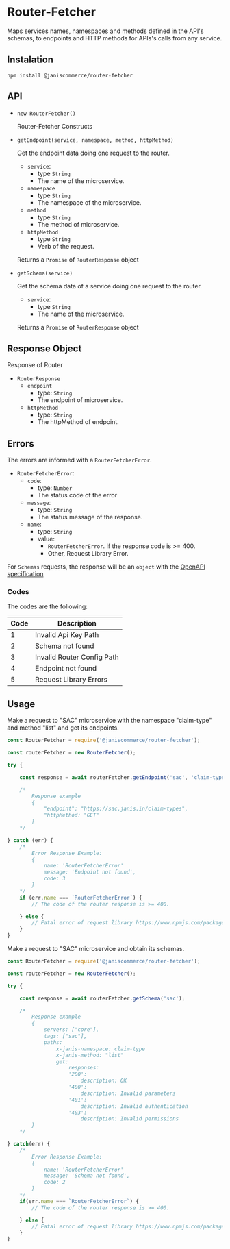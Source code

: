 # Router-Fetcher

Maps services names, namespaces and methods defined in the API's schemas, to endpoints and HTTP methods for APIs's calls from any service.

## Instalation

```
npm install @janiscommerce/router-fetcher
```

## API

* `new RouterFetcher()`

    Router-Fetcher Constructs

* `getEndpoint(service, namespace, method, httpMethod)`

    Get the endpoint data doing one request to the router.

    - `service`: 
        - type `String`
        - The name of the microservice.
	- `namespace`
        - type `String`
        - The namespace of the microservice.
	- `method` 
        - type `String`
        - The method of microservice.
	- `httpMethod` 
        - type `String`
        - Verb of the request.
    
    Returns a `Promise` of `RouterResponse` object

* `getSchema(service)`

    Get the schema data of a service doing one request to the router.
    
    - `service`: 
        - type `String`
        - The name of the microservice.
    
    Returns a `Promise` of `RouterResponse` object

## Response Object

Response of Router

* `RouterResponse`
    * `endpoint`
        * type: `String`
        * The endpoint of microservice.
    * `httpMethod`
        * type: `String`
        * The httpMethod of endpoint.

## Errors

The errors are informed with a `RouterFetcherError`.

* `RouterFetcherError`:
    * `code`: 
        * type: `Number`
        * The status code of the error
    * `message`:
        * type: `String`
        * The status message of the response.
    * `name`: 
        * type: `String`
        * value: 
            * `RouterFetcherError`. If the response code is >= 400.
            * Other, Request Library Error.

For `Schemas` requests, the response will be an `object` with the [OpenAPI specification](https://github.com/OAI/OpenAPI-Specification/blob/master/versions/3.0.0.md)
### Codes

The codes are the following:

|Code	|Description						|
|-----|-----------------------------|
|1		|Invalid Api Key Path						|
|2		|Schema not found 				|
|3		|Invalid Router Config Path 		|
|4		|Endpoint not found 				|
|5		|Request Library Errors 	|

## Usage

Make a request to "SAC" microservice with the namespace "claim-type" and method "list" and get its endpoints.

```javascript
const RouterFetcher = require('@janiscommerce/router-fetcher');

const routerFetcher = new RouterFetcher();

try {

    const response = await routerFetcher.getEndpoint('sac', 'claim-type', 'list');

    /*
        Response example
        {
            "endpoint": "https://sac.janis.in/claim-types",
            "httpMethod: "GET"
        }
    */

} catch (err) {
    /*
        Error Response Example:
        {
            name: 'RouterFetcherError'
            message: 'Endpoint not found',
            code: 3
        }
    */
    if (err.name === `RouterFetcherError`) {
        // The code of the router response is >= 400.

    } else {
        // Fatal error of request library https://www.npmjs.com/package/request
    }
}
```

Make a request to "SAC" microservice and obtain its schemas.

```javascript
const RouterFetcher = require('@janiscommerce/router-fetcher');

const routerFetcher = new RouterFetcher();

try {

    const response = await routerFetcher.getSchema('sac');

    /*
        Response example
        {
            servers: ["core"],
            tags: ["sac"],
            paths:
                x-janis-namespace: claim-type
                x-janis-method: "list"
                get:
                    responses:
                    '200':
                        description: OK
                    '400':
                        description: Invalid parameters
                    '401':
                        description: Invalid authentication
                    '403':
                        description: Invalid permissions
        }
    */

} catch(err) {
    /*
        Error Response Example:
        {
            name: 'RouterFetcherError'
            message: 'Schema not found',
            code: 2
        }
    */
    if(err.name === `RouterFetcherError`) {
        // The code of the router response is >= 400.

    } else {
        // Fatal error of request library https://www.npmjs.com/package/request
    }
}
```